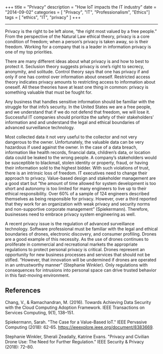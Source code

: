 +++
title = "Privacy"
description = "How IoT impacts the IT industry"
date = "2014-09-02"
categories = [ "Privacy", "IT", "Professionalism", "Ethics"]
tags = [
    "ethics",
    "IT",
    "privacy"
]
+++

----------

Privacy is the right to be left alone, “the right most valued by a free people.” From the perspective of the Natural Law ethical theory, privacy is a core condition of freedom; when a person’s privacy is taken away, so is their freedom. Working for a company that is a leader in information privacy is one of my top priorities.

There are many different ideas about what privacy is and how to best to protect it. Seclusion theory suggests privacy is one’s right to secrecy, anonymity, and solitude. Control theory says that one has privacy if and only if one has control over information about oneself. Restricted access theory indicates privacy amounts to restricting access to information about oneself. All these theories have at least one thing in common: privacy is something valuable that must be fought for.

Any business that handles sensitive information should be familiar with the struggle for that info’s security. In the United States we are a free people, and we understand that if we do not defend that freedom, we will lose it. Successful IT companies should prioritize the safety of their stakeholders’ information and and understand the legal and ethical boundaries of advanced surveillance technology.

Most collected data it not very useful to the collector and not very dangerous to the owner. Unfortunately, the valuable data can be very hazardous if used against the owner. In the case of a data breach, information like health records, financial data, children’s data, or location data could be leaked to the wrong people. A company’s stakeholders would be susceptible to blackmail, stolen identity or property, fraud, or having their information sold to the highest bidder. With such violations of trust, there is an intrinsic loss of freedom. IT executives need to change their approach to privacy. Value-based design and stakeholder management are a good start but “the amount of time allowed for system development is too short and autonomy is too limited for many engineers to live up to their ethical responsibility. Over 60% of a sample of 124 engineers described themselves as being responsible for privacy. However, over a third reported that they work for an organization with weak privacy and security norms and non-supportive corporate management”  (Spiekermann). Therefore, businesses need to embrace privacy system engineering as well.

A recent privacy issue is the regulation of advanced surveillance technology. Software professional must be familiar with the legal and ethical boundaries of drones, electronic discovery, and consumer profiling. Drones are a good example of this necessity. As the use of drones continues to proliferate in commercial and recreational markets the appropriate regulations to protect personal privacy is critical. Drones represent an opportunity for new business processes and services that should not be stifled. “However, that innovation will be undermined if drones are operated in an untrustworthy manner”  (Stephanie Winkler). Only regulations with consequences for intrusions into personal space can drive trusted behavior in this fast-moving environment.


<!--more-->

References
----------

Chang, V., & Ramachandran, M. (2016). Towards Achieving Data Security with the Cloud Computing Adoption Framework. IEEE Transactions on Services Computing, 9(1), 138–151. 

Spiekermann, Sarah. "The Case for a Value-Based IoT." IEEE Pervasive Computing (2018): 62-65. <https://ieeexplore.ieee.org/document/8383669>.

Stephanie Winkler, Sherali Zeadally, Katrine Evans. "Privacy and Civilian Drone Use: The Need for Further Regulation." IEEE Security & Privacy (2018): 72–80.

